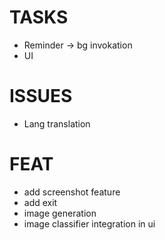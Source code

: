 # TASKS
- Reminder -> bg invokation
- UI


# ISSUES
- Lang translation

# FEAT
- add screenshot feature
- add exit 
- image generation 
- image classifier integration in ui
